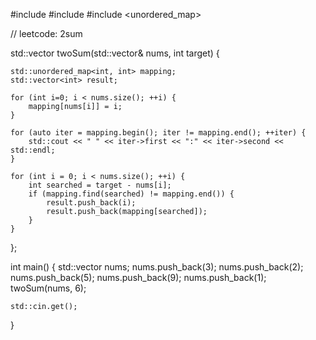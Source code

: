 #include <iostream> 
#include <vector>
#include <unordered_map>

// leetcode: 2sum


std::vector<int> twoSum(std::vector<int>& nums, int target) {

	std::unordered_map<int, int> mapping;
	std::vector<int> result;

	for (int i=0; i < nums.size(); ++i) {
		mapping[nums[i]] = i;
	}

	for (auto iter = mapping.begin(); iter != mapping.end(); ++iter) {
		std::cout << " " << iter->first << ":" << iter->second << std::endl;
	}

	for (int i = 0; i < nums.size(); ++i) {
		int searched = target - nums[i];
		if (mapping.find(searched) != mapping.end()) {
			result.push_back(i);
			result.push_back(mapping[searched]);
		}
	}
};


int main() {
	std::vector<int> nums;
	nums.push_back(3);
	nums.push_back(2);
	nums.push_back(5);
	nums.push_back(9);
	nums.push_back(1);
	twoSum(nums, 6);

	std::cin.get();
}